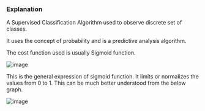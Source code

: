 ### Explanation

A Supervised Classification Algorithm used  to observe discrete set of classes.

It uses the concept of probability and is a predictive analysis algorithm.

The cost function used is usually Sigmoid function.

![image](https://user-images.githubusercontent.com/88903134/197357532-df8c75ea-e723-4b35-a97d-9b23f2864bf0.png)

This is the general expression of sigmoid function. It limits or normalizes the values from 0 to 1. This can be much better understood from the below graph.

![image](https://user-images.githubusercontent.com/88903134/197357667-2052b835-2f29-48c8-ad6f-fdb4eb8ac3c9.png)
